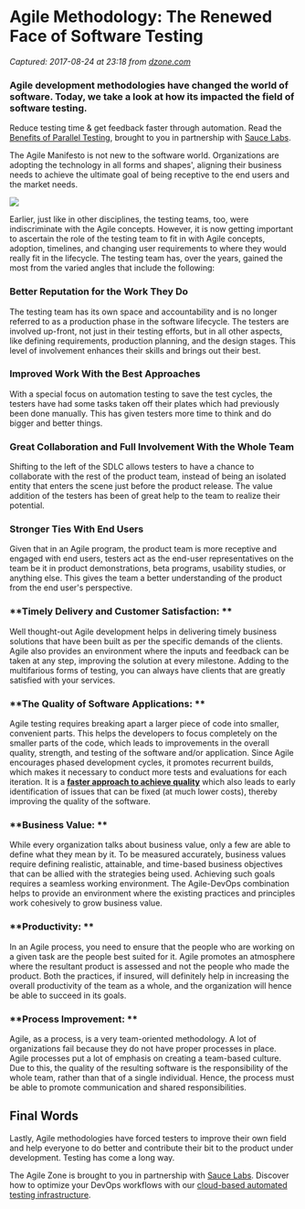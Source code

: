 # Agile Methodology: The Renewed Face of Software Testing

_Captured: 2017-08-24 at 23:18 from [dzone.com](https://dzone.com/articles/agile-methodology-the-renewed-face-of-software-tes?edition=319412&utm_source=Daily%20Digest&utm_medium=email&utm_campaign=Daily%20Digest%202017-08-24)_

### Agile development methodologies have changed the world of software. Today, we take a look at how its impacted the field of software testing.

Reduce testing time & get feedback faster through automation. Read the [Benefits of Parallel Testing](https://dzone.com/go?i=124039&u=http%3A%2F%2Finfo.saucelabs.com%2Fpaper-benefits-of-parallel-testing.html%3Futm_campaign%3Dparalleltestingwp%26utm_medium%3Dtextlink%26utm_source%3Ddzone-agile), brought to you in partnership with [Sauce Labs](https://dzone.com/go?i=124039&u=http%3A%2F%2Finfo.saucelabs.com%2Fpaper-benefits-of-parallel-testing.html%3Futm_campaign%3Dparalleltestingwp%26utm_medium%3Dtextlink%26utm_source%3Ddzone-agile).

The Agile Manifesto is not new to the software world. Organizations are adopting the technology in all forms and shapes', aligning their business needs to achieve the ultimate goal of being receptive to the end users and the market needs.

![](https://dzone.com/storage/temp/6325530-agile.png)

Earlier, just like in other disciplines, the testing teams, too, were indiscriminate with the Agile concepts. However, it is now getting important to ascertain the role of the testing team to fit in with Agile concepts, adoption, timelines, and changing user requirements to where they would really fit in the lifecycle. The testing team has, over the years, gained the most from the varied angles that include the following:

### **Better Reputation for the Work They Do**

The testing team has its own space and accountability and is no longer referred to as a production phase in the software lifecycle. The testers are involved up-front, not just in their testing efforts, but in all other aspects, like defining requirements, production planning, and the design stages. This level of involvement enhances their skills and brings out their best.

### **Improved Work With the Best Approaches**

With a special focus on automation testing to save the test cycles, the testers have had some tasks taken off their plates which had previously been done manually. This has given testers more time to think and do bigger and better things.

### **Great Collaboration and Full Involvement With the Whole Team**

Shifting to the left of the SDLC allows testers to have a chance to collaborate with the rest of the product team, instead of being an isolated entity that enters the scene just before the product release. The value addition of the testers has been of great help to the team to realize their potential.

### **Stronger Ties With End Users**

Given that in an Agile program, the product team is more receptive and engaged with end users, testers act as the end-user representatives on the team be it in product demonstrations, beta programs, usability studies, or anything else. This gives the team a better understanding of the product from the end user's perspective.

### **Timely Delivery and Customer Satisfaction: **

Well thought-out Agile development helps in delivering timely business solutions that have been built as per the specific demands of the clients. Agile also provides an environment where the inputs and feedback can be taken at any step, improving the solution at every milestone. Adding to the multifarious forms of testing, you can always have clients that are greatly satisfied with your services.

### **The Quality of Software Applications: **

Agile testing requires breaking apart a larger piece of code into smaller, convenient parts. This helps the developers to focus completely on the smaller parts of the code, which leads to improvements in the overall quality, strength, and testing of the software and/or application. Since Agile encourages phased development cycles, it promotes recurrent builds, which makes it necessary to conduct more tests and evaluations for each iteration. It is a **[faster approach to achieve quality](http://www.seasiainfotech.com/blog/agile-testing-a-faster-approach-to-achieve-quality/)** which also leads to early identification of issues that can be fixed (at much lower costs), thereby improving the quality of the software.

### **Business Value: **

While every organization talks about business value, only a few are able to define what they mean by it. To be measured accurately, business values require defining realistic, attainable, and time-based business objectives that can be allied with the strategies being used. Achieving such goals requires a seamless working environment. The Agile-DevOps combination helps to provide an environment where the existing practices and principles work cohesively to grow business value.

### **Productivity: **

In an Agile process, you need to ensure that the people who are working on a given task are the people best suited for it. Agile promotes an atmosphere where the resultant product is assessed and not the people who made the product. Both the practices, if insured, will definitely help in increasing the overall productivity of the team as a whole, and the organization will hence be able to succeed in its goals.

### **Process Improvement: **

Agile, as a process, is a very team-oriented methodology. A lot of organizations fail because they do not have proper processes in place. Agile processes put a lot of emphasis on creating a team-based culture. Due to this, the quality of the resulting software is the responsibility of the whole team, rather than that of a single individual. Hence, the process must be able to promote communication and shared responsibilities.

## **Final Words**

Lastly, Agile methodologies have forced testers to improve their own field and help everyone to do better and contribute their bit to the product under development. Testing has come a long way.

The Agile Zone is brought to you in partnership with [Sauce Labs](https://dzone.com/go?i=121022&u=http%3A%2F%2Finfo.saucelabs.com%2FHow-to-Get-the-Most-out-of-CICD-Workflow.html%3Futm_campaign%3Ddevops%2Bwp%26utm_medium%3Dtextlink%26utm_source%3Ddzone-agile). Discover how to optimize your DevOps workflows with our [cloud-based automated testing infrastructure](https://dzone.com/go?i=121022&u=http%3A%2F%2Finfo.saucelabs.com%2FHow-to-Get-the-Most-out-of-CICD-Workflow.html%3Futm_campaign%3Ddevops%2Bwp%26utm_medium%3Dtextlink%26utm_source%3Ddzone-agile).
